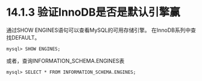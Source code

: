 # 14.1.3 验证InnoDB是否是默认引擎赢

通过SHOW ENGINES语句可以查看MySQL的可用存储引擎。 在InnoDB系列中查找DEFAULT。

```text
mysql> SHOW ENGINES;
```

或者，查询INFORMATION\_SCHEMA.ENGINES表

```text
mysql> SELECT * FROM INFORMATION_SCHEMA.ENGINES;
```

